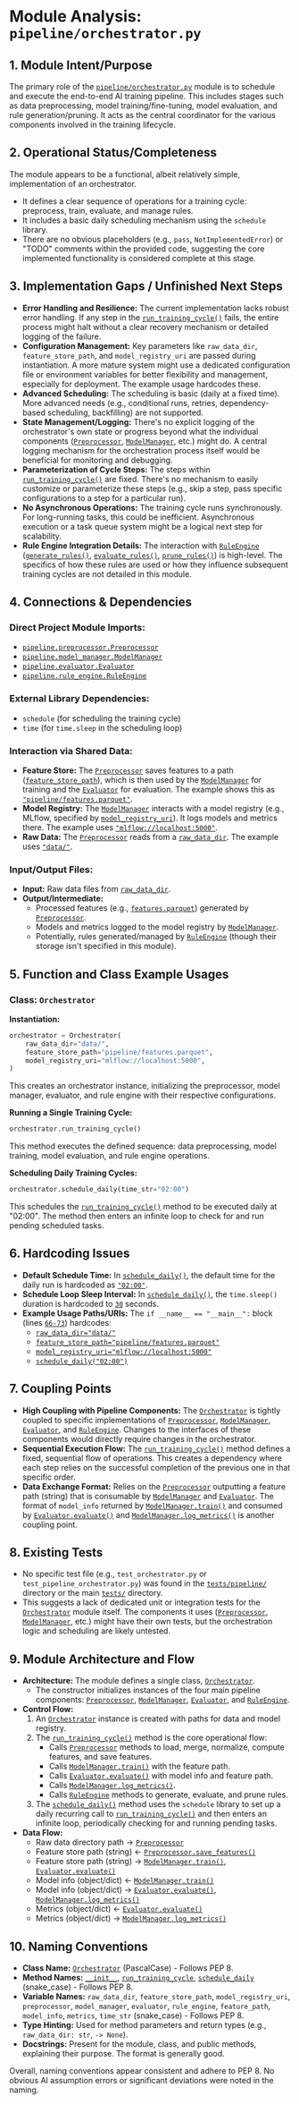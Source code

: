 # Module Analysis: `pipeline/orchestrator.py`

## 1. Module Intent/Purpose

The primary role of the [`pipeline/orchestrator.py`](pipeline/orchestrator.py:1) module is to schedule and execute the end-to-end AI training pipeline. This includes stages such as data preprocessing, model training/fine-tuning, model evaluation, and rule generation/pruning. It acts as the central coordinator for the various components involved in the training lifecycle.

## 2. Operational Status/Completeness

The module appears to be a functional, albeit relatively simple, implementation of an orchestrator.
- It defines a clear sequence of operations for a training cycle: preprocess, train, evaluate, and manage rules.
- It includes a basic daily scheduling mechanism using the `schedule` library.
- There are no obvious placeholders (e.g., `pass`, `NotImplementedError`) or "TODO" comments within the provided code, suggesting the core implemented functionality is considered complete at this stage.

## 3. Implementation Gaps / Unfinished Next Steps

*   **Error Handling and Resilience:** The current implementation lacks robust error handling. If any step in the [`run_training_cycle()`](pipeline/orchestrator.py:30) fails, the entire process might halt without a clear recovery mechanism or detailed logging of the failure.
*   **Configuration Management:** Key parameters like `raw_data_dir`, `feature_store_path`, and `model_registry_uri` are passed during instantiation. A more mature system might use a dedicated configuration file or environment variables for better flexibility and management, especially for deployment. The example usage hardcodes these.
*   **Advanced Scheduling:** The scheduling is basic (daily at a fixed time). More advanced needs (e.g., conditional runs, retries, dependency-based scheduling, backfilling) are not supported.
*   **State Management/Logging:** There's no explicit logging of the orchestrator's own state or progress beyond what the individual components ([`Preprocessor`](pipeline/preprocessor.py:13), [`ModelManager`](pipeline/model_manager.py:14), etc.) might do. A central logging mechanism for the orchestration process itself would be beneficial for monitoring and debugging.
*   **Parameterization of Cycle Steps:** The steps within [`run_training_cycle()`](pipeline/orchestrator.py:30) are fixed. There's no mechanism to easily customize or parameterize these steps (e.g., skip a step, pass specific configurations to a step for a particular run).
*   **No Asynchronous Operations:** The training cycle runs synchronously. For long-running tasks, this could be inefficient. Asynchronous execution or a task queue system might be a logical next step for scalability.
*   **Rule Engine Integration Details:** The interaction with [`RuleEngine`](pipeline/rule_engine.py:16) ([`generate_rules()`](pipeline/rule_engine.py:53), [`evaluate_rules()`](pipeline/rule_engine.py:54), [`prune_rules()`](pipeline/rule_engine.py:55)) is high-level. The specifics of how these rules are used or how they influence subsequent training cycles are not detailed in this module.

## 4. Connections & Dependencies

### Direct Project Module Imports:
*   [`pipeline.preprocessor.Preprocessor`](pipeline/preprocessor.py:13)
*   [`pipeline.model_manager.ModelManager`](pipeline/model_manager.py:14)
*   [`pipeline.evaluator.Evaluator`](pipeline/evaluator.py:15)
*   [`pipeline.rule_engine.RuleEngine`](pipeline/rule_engine.py:16)

### External Library Dependencies:
*   `schedule` (for scheduling the training cycle)
*   `time` (for `time.sleep` in the scheduling loop)

### Interaction via Shared Data:
*   **Feature Store:** The [`Preprocessor`](pipeline/preprocessor.py:13) saves features to a path ([`feature_store_path`](pipeline/orchestrator.py:22)), which is then used by the [`ModelManager`](pipeline/model_manager.py:14) for training and the [`Evaluator`](pipeline/evaluator.py:15) for evaluation. The example shows this as [`"pipeline/features.parquet"`](pipeline/orchestrator.py:70).
*   **Model Registry:** The [`ModelManager`](pipeline/model_manager.py:14) interacts with a model registry (e.g., MLflow, specified by [`model_registry_uri`](pipeline/orchestrator.py:23)). It logs models and metrics there. The example uses [`"mlflow://localhost:5000"`](pipeline/orchestrator.py:71).
*   **Raw Data:** The [`Preprocessor`](pipeline/preprocessor.py:13) reads from a [`raw_data_dir`](pipeline/orchestrator.py:21). The example uses [`"data/"`](pipeline/orchestrator.py:69).

### Input/Output Files:
*   **Input:** Raw data files from [`raw_data_dir`](pipeline/orchestrator.py:21).
*   **Output/Intermediate:**
    *   Processed features (e.g., [`features.parquet`](pipeline/orchestrator.py:70)) generated by [`Preprocessor`](pipeline/preprocessor.py:13).
    *   Models and metrics logged to the model registry by [`ModelManager`](pipeline/model_manager.py:14).
    *   Potentially, rules generated/managed by [`RuleEngine`](pipeline/rule_engine.py:16) (though their storage isn't specified in this module).

## 5. Function and Class Example Usages

### Class: `Orchestrator`

**Instantiation:**
```python
orchestrator = Orchestrator(
    raw_data_dir="data/",
    feature_store_path="pipeline/features.parquet",
    model_registry_uri="mlflow://localhost:5000",
)
```
This creates an orchestrator instance, initializing the preprocessor, model manager, evaluator, and rule engine with their respective configurations.

**Running a Single Training Cycle:**
```python
orchestrator.run_training_cycle()
```
This method executes the defined sequence: data preprocessing, model training, model evaluation, and rule engine operations.

**Scheduling Daily Training Cycles:**
```python
orchestrator.schedule_daily(time_str="02:00")
```
This schedules the [`run_training_cycle()`](pipeline/orchestrator.py:30) method to be executed daily at "02:00". The method then enters an infinite loop to check for and run pending scheduled tasks.

## 6. Hardcoding Issues

*   **Default Schedule Time:** In [`schedule_daily()`](pipeline/orchestrator.py:57), the default time for the daily run is hardcoded as [`"02:00"`](pipeline/orchestrator.py:57).
*   **Schedule Loop Sleep Interval:** In [`schedule_daily()`](pipeline/orchestrator.py:57), the `time.sleep()` duration is hardcoded to [`30`](pipeline/orchestrator.py:64) seconds.
*   **Example Usage Paths/URIs:** The `if __name__ == "__main__":` block (lines [`66-73`](pipeline/orchestrator.py:66)) hardcodes:
    *   [`raw_data_dir="data/"`](pipeline/orchestrator.py:69)
    *   [`feature_store_path="pipeline/features.parquet"`](pipeline/orchestrator.py:70)
    *   [`model_registry_uri="mlflow://localhost:5000"`](pipeline/orchestrator.py:71)
    *   [`schedule_daily("02:00")`](pipeline/orchestrator.py:73)

## 7. Coupling Points

*   **High Coupling with Pipeline Components:** The [`Orchestrator`](pipeline/orchestrator.py:18) is tightly coupled to specific implementations of [`Preprocessor`](pipeline/preprocessor.py:13), [`ModelManager`](pipeline/model_manager.py:14), [`Evaluator`](pipeline/evaluator.py:15), and [`RuleEngine`](pipeline/rule_engine.py:16). Changes to the interfaces of these components would directly require changes in the orchestrator.
*   **Sequential Execution Flow:** The [`run_training_cycle()`](pipeline/orchestrator.py:30) method defines a fixed, sequential flow of operations. This creates a dependency where each step relies on the successful completion of the previous one in that specific order.
*   **Data Exchange Format:** Relies on the [`Preprocessor`](pipeline/preprocessor.py:13) outputting a feature path (string) that is consumable by [`ModelManager`](pipeline/model_manager.py:14) and [`Evaluator`](pipeline/evaluator.py:15). The format of `model_info` returned by [`ModelManager.train()`](pipeline/model_manager.py:46) and consumed by [`Evaluator.evaluate()`](pipeline/evaluator.py:49) and [`ModelManager.log_metrics()`](pipeline/model_manager.py:50) is another coupling point.

## 8. Existing Tests

*   No specific test file (e.g., `test_orchestrator.py` or `test_pipeline_orchestrator.py`) was found in the [`tests/pipeline/`](tests/pipeline) directory or the main [`tests/`](tests/) directory.
*   This suggests a lack of dedicated unit or integration tests for the [`Orchestrator`](pipeline/orchestrator.py:18) module itself. The components it uses ([`Preprocessor`](pipeline/preprocessor.py:13), [`ModelManager`](pipeline/model_manager.py:14), etc.) might have their own tests, but the orchestration logic and scheduling are likely untested.

## 9. Module Architecture and Flow

*   **Architecture:** The module defines a single class, [`Orchestrator`](pipeline/orchestrator.py:18).
    *   The constructor initializes instances of the four main pipeline components: [`Preprocessor`](pipeline/preprocessor.py:13), [`ModelManager`](pipeline/model_manager.py:14), [`Evaluator`](pipeline/evaluator.py:15), and [`RuleEngine`](pipeline/rule_engine.py:16).
*   **Control Flow:**
    1.  An [`Orchestrator`](pipeline/orchestrator.py:18) instance is created with paths for data and model registry.
    2.  The [`run_training_cycle()`](pipeline/orchestrator.py:30) method is the core operational flow:
        *   Calls [`Preprocessor`](pipeline/preprocessor.py:13) methods to load, merge, normalize, compute features, and save features.
        *   Calls [`ModelManager.train()`](pipeline/model_manager.py:46) with the feature path.
        *   Calls [`Evaluator.evaluate()`](pipeline/evaluator.py:49) with model info and feature path.
        *   Calls [`ModelManager.log_metrics()`](pipeline/model_manager.py:50).
        *   Calls [`RuleEngine`](pipeline/rule_engine.py:16) methods to generate, evaluate, and prune rules.
    3.  The [`schedule_daily()`](pipeline/orchestrator.py:57) method uses the `schedule` library to set up a daily recurring call to [`run_training_cycle()`](pipeline/orchestrator.py:30) and then enters an infinite loop, periodically checking for and running pending tasks.
*   **Data Flow:**
    *   Raw data directory path -> [`Preprocessor`](pipeline/preprocessor.py:13)
    *   Feature store path (string) <- [`Preprocessor.save_features()`](pipeline/preprocessor.py:43)
    *   Feature store path (string) -> [`ModelManager.train()`](pipeline/model_manager.py:46), [`Evaluator.evaluate()`](pipeline/evaluator.py:49)
    *   Model info (object/dict) <- [`ModelManager.train()`](pipeline/model_manager.py:46)
    *   Model info (object/dict) -> [`Evaluator.evaluate()`](pipeline/evaluator.py:49), [`ModelManager.log_metrics()`](pipeline/model_manager.py:50)
    *   Metrics (object/dict) <- [`Evaluator.evaluate()`](pipeline/evaluator.py:49)
    *   Metrics (object/dict) -> [`ModelManager.log_metrics()`](pipeline/model_manager.py:50)

## 10. Naming Conventions

*   **Class Name:** [`Orchestrator`](pipeline/orchestrator.py:18) (PascalCase) - Follows PEP 8.
*   **Method Names:** [`__init__`](pipeline/orchestrator.py:19), [`run_training_cycle`](pipeline/orchestrator.py:30), [`schedule_daily`](pipeline/orchestrator.py:57) (snake_case) - Follows PEP 8.
*   **Variable Names:** `raw_data_dir`, `feature_store_path`, `model_registry_uri`, `preprocessor`, `model_manager`, `evaluator`, `rule_engine`, `feature_path`, `model_info`, `metrics`, `time_str` (snake_case) - Follows PEP 8.
*   **Type Hinting:** Used for method parameters and return types (e.g., `raw_data_dir: str`, `-> None`).
*   **Docstrings:** Present for the module, class, and public methods, explaining their purpose. The format is generally good.

Overall, naming conventions appear consistent and adhere to PEP 8. No obvious AI assumption errors or significant deviations were noted in the naming.
